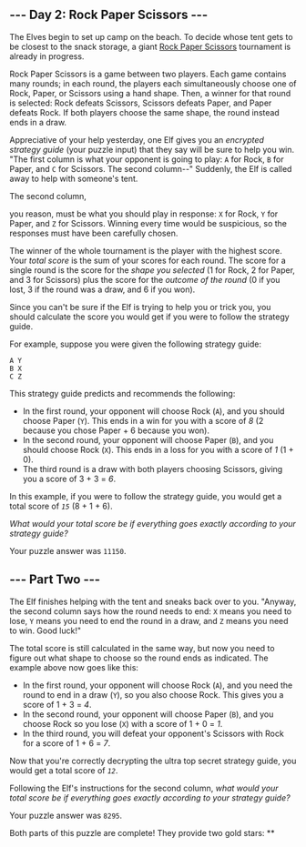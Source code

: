 --- Day 2: Rock Paper Scissors ---
----------------------------------

The Elves begin to set up camp on the beach. To decide whose tent gets
to be closest to the snack storage, a giant [Rock Paper Scissors]
tournament is already in progress.

Rock Paper Scissors is a game between two players. Each game contains
many rounds; in each round, the players each simultaneously choose one
of Rock, Paper, or Scissors using a hand shape. Then, a winner for that
round is selected: Rock defeats Scissors, Scissors defeats Paper, and
Paper defeats Rock. If both players choose the same shape, the round
instead ends in a draw.

Appreciative of your help yesterday, one Elf gives you an *encrypted
strategy guide* (your puzzle input) that they say will be sure to help
you win. "The first column is what your opponent is going to play: `A`
for Rock, `B` for Paper, and `C` for Scissors. The second column--"
Suddenly, the Elf is called away to help with someone's tent.

The second column,

you reason, must be what you should play in response: `X` for Rock, `Y`
for Paper, and `Z` for Scissors. Winning every time would be suspicious,
so the responses must have been carefully chosen.

The winner of the whole tournament is the player with the highest score.
Your *total score* is the sum of your scores for each round. The score
for a single round is the score for the *shape you selected* (1 for
Rock, 2 for Paper, and 3 for Scissors) plus the score for the *outcome
of the round* (0 if you lost, 3 if the round was a draw, and 6 if you
won).

Since you can't be sure if the Elf is trying to help you or trick you,
you should calculate the score you would get if you were to follow the
strategy guide.

For example, suppose you were given the following strategy guide:

    A Y
    B X
    C Z

This strategy guide predicts and recommends the following:

- In the first round, your opponent will choose Rock (`A`), and you
  should choose Paper (`Y`). This ends in a win for you with a score of
  *8* (2 because you chose Paper + 6 because you won).
- In the second round, your opponent will choose Paper (`B`), and you
  should choose Rock (`X`). This ends in a loss for you with a score of
  *1* (1 + 0).
- The third round is a draw with both players choosing Scissors, giving
  you a score of 3 + 3 = *6*.

In this example, if you were to follow the strategy guide, you would get
a total score of *`15`* (8 + 1 + 6).

*What would your total score be if everything goes exactly according to
your strategy guide?*

Your puzzle answer was `11150`.

--- Part Two ---
----------------

The Elf finishes helping with the tent and sneaks back over to you.
"Anyway, the second column says how the round needs to end: `X` means
you need to lose, `Y` means you need to end the round in a draw, and `Z`
means you need to win. Good luck!"

The total score is still calculated in the same way, but now you need to
figure out what shape to choose so the round ends as indicated. The
example above now goes like this:

- In the first round, your opponent will choose Rock (`A`), and you need
  the round to end in a draw (`Y`), so you also choose Rock. This gives
  you a score of 1 + 3 = *4*.
- In the second round, your opponent will choose Paper (`B`), and you
  choose Rock so you lose (`X`) with a score of 1 + 0 = *1*.
- In the third round, you will defeat your opponent's Scissors with Rock
  for a score of 1 + 6 = *7*.

Now that you're correctly decrypting the ultra top secret strategy
guide, you would get a total score of *`12`*.

Following the Elf's instructions for the second column, *what would your
total score be if everything goes exactly according to your strategy
guide?*

Your puzzle answer was `8295`.

Both parts of this puzzle are complete! They provide two gold stars:
\*\*

  [Rock Paper Scissors]: https://en.wikipedia.org/wiki/Rock_paper_scissors
